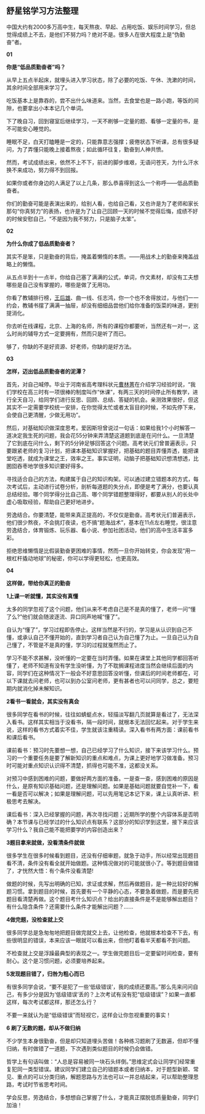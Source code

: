 ## 舒星铭学习方法整理



中国大约有2000多万高中生，每天熬夜、早起、占用吃饭、娱乐时间学习，但总觉得成绩上不去，是他们不努力吗？绝对不是。很多人在很大程度上是“伪勤奋”者。

 **01** 

**你是“低品质勤奋者”吗？**



从早上五点半起床，就埋头进入学习状态，除了必要的吃饭、午休、洗漱的时间，其余时间全部用来学习了。

吃饭基本上是靠吞的，尝不出什么味道来。当然，去食堂也是一路小跑，等饭的间隙，也要拿出小本本记几个单词。

下了晚自习，回到寝室后继续学习，一天不刷够一定量的题、看够一定量的书，是不可能安心睡觉的。

睡眠不足，白天打瞌睡是一定的，只能靠意志强撑；疲倦状态下听课，总有很多疑问，为了弄懂只能晚上接着熬夜；如此循环往复，勤奋到人神共愤。

然而，考试成绩出来，依然不上不下，前进的脚步维艰，无语问苍天，为什么汗水换不来成功，努力得不到回报。

如果你或者你身边的人满足了以上几条，那么恭喜得到这么一个称呼——低品质勤奋者。

你们的勤奋可能是表演出来的，给别人看，也给自己看，又也许是为了老师和家长那句“你真努力”的表扬，也许是为了让自己回顾一天的时候不觉得后悔，成绩不好的时候安慰自己，“不是因为我不努力，只是脑子太笨”。



 **02** 

**为什么你成了低品质勤奋者？**



其实不是笨，只是勤奋的背后，掩盖着懒惰的本质。——用战术上的勤奋来掩盖战略上的懒惰。

从五点半到十一点半，你给自己塞了满满的公式，单词，作文素材，却没有工夫想哪些是自己没有掌握的，哪些是做了无用功。

你看了教辅排行榜，[王后雄](https://www.zhihu.com/search?q=王后雄&search_source=Entity&hybrid_search_source=Entity&hybrid_search_extra={"sourceType"%3A"answer"%2C"sourceId"%3A2275358961})、曲一线、任志鸿，你一个也不舍得放过，与他们一一约会，教辅书摆了满满一抽屉，却没有细细品尝他们给你准备的饭菜的味道，更别提消化。

你去听在线课程，北京、上海的名师，所有的课程你都要听，当然还有一对一，这么时尚的辅导方式一定要拥有，然而只是听了而已。

够了，你缺的不是好资源、好老师，你缺的是好方法。

 **03** 

**怎样，迈出低品质勤奋者的泥潭？**



首先，对自己喊停。毕业于河南省高考理科状元[曹林菁](https://www.zhihu.com/search?q=曹林菁&search_source=Entity&hybrid_search_source=Entity&hybrid_search_extra={"sourceType"%3A"answer"%2C"sourceId"%3A2275358961})在介绍学习经验时说，“我们学校在高三时有一项很棒的制度叫作“休课”，有两三天的时间停止所有教学，进行全天自习，给同学们进行反思、回顾、总结、答疑的机会。亲测效果很好，但这其实不一定需要学校统一安排，在你觉得太忙或者太盲目的时候，不如先停下来，会使自己更清醒，少做无用功”。

然后，对基础知识做深度思考。爱因斯坦曾说过一句话：如果给我1个小时解答一道决定我生死的问题，我会花55分钟来弄清楚这道题到底是在问什么。一旦清楚了它到底在问什么，剩下的5分钟足够回答这个问题。高考状元们曾普遍表示，只要跟紧老师的复习计划，把课本基础知识掌握好，把基础的题目弄懂弄透，能把课堂吃透，就成为课堂之王，效率之王。事实证明，动脑子把基础知识想清想透，比圂囵吞枣地学很多知识要好得多。

寻找适合自己的方法，构建属于自己的知识构架。可以通过建立错题本的方式，每次考试后，主动进行试卷分析，剖析每道题的失分点，即便是考了满分，也要认真总结经验。哪个同学得分比自己高、哪个同学错题整理得好，都要从别人的长处中虚心吸取经验，帮助自己更好地进步。

劳逸结合。你要清楚，能带来真正提高的，不仅仅是勤奋。高考状元们普遍表示，他们很少熬夜，不会挑灯夜读，也不搞“题海战术”，基本在11点左右睡觉，很注意劳逸结合，体育锻炼、玩乐器、看小说、参加社团活动，他们的高中生活丰富多彩。

拒绝思维懒惰是比假装勤奋更困难的事情，然而一旦你开始转变，你会发现“用一根杠杆撬动地球”的秘密，你可以学得更轻松，也更高效。

 **04** 

**这样做，带给你真正的勤奋**



**1上课一听就懂，其实没有真懂**

太多的同学忽视了这个问题，他们从来不考虑自己是不是真的懂了，老师一问“懂了么?”他们就会随波逐流、异口同声地喊“懂了”。

自认为“懂了”，学习过程即告停止。这样当然是不行的，学习是从认识到自己不懂，或承认自己不懂开始的，直到学习者自己认为自己懂了为止。一旦自己认为自己懂了，不管是不是真的懂，学习的过程就戛然而止了。

学习不能不求甚解，没听懂的一定要在当时弄懂。如果在课堂上其他同学都回答听懂了，老师不知道有没有学生没听懂，为了不耽搁课程进度当然会继续后面的内容，同学们在这种情况下一般会不好意思回答没听懂，但课后的时间老师都在，可以下课就去问老师，也可以到办公室问老师，更有甚者也可以问同学，总之，要短期内就消化掉未解知识。

**2看书一看就会，其实没有真会**

很多同学在看书的时候，往往如蜻蜓点水，轻描淡写翻几页就算是看过了，无法深入看书。这样其实相当于没看书，隔一段时间，就根本无法回忆起来。对于学生来说，这样的看书方式着实不佳，学生就该注重精读。深入看书有两方面：课前看书和课后看书。

课前看书：预习时先要想一想，自己已经学习了什么知识，接下来该学习什么。预习的一个重要任务是要了解新知识的重点和难点，为课上更好地学习做准备。预习时可能对重点知识认识得不清楚，抓得也可能不准，这都没关系。

对预习中感到困难的问题，要做好两方面的准备。一是查一查，感到困难的原因是什么，是原有知识基础问题，还是理解问题。如果是基础问题就要自觉补一下，看一看是否可以解决；如果是理解问题，可以先用笔记本记下来，课上认真听讲、积极思考去解决。

课后看书：深入已经掌握的问题，再次寻找问题；近期所学的整个内容体系是否明确？本节课与已经学过的什么知识点有联系？这部分的知识学到这里，接下来应该学习什么？我自己能不能把要学的内容创造出来？

**3题目拿来就做，没看清条件就做**

很多学生在很多时候看到题目，还没有仔细审题，就急于动手，所以经常出现题目看不清，条件没有看全就开始做题。这种情况做对的可能就很小了。等到题目做错了，才恍然大悟：有个条件没看清楚!

做题的时候，先写出明确的已知，求证或求解，然后再做题目，是一种比较好的解题习惯。拿到题目的时候，首先要有一个平静的心态，不要急着做题，而是要先把题目看清楚再做。这个题目考什么知识点？给出的直接条件是不是能够解出题目？有什么隐含条件？还需要什么条件才能解出问题？......

**4做完题，没检查就上交**

很多同学总是急匆匆地把题目做完就交上去，让他检查，他就根本检查不下去，有些很明显的错误，本来应该一眼就可以看出来，但他盯着看半天都看不到问题。

不检查就上交是浮躁最典型的表现之一。学生做完题目后一定要留时间检查，要有耐心。这个是习惯问题，必须要培养起来。

**5发现题目错了，归咎为粗心而已**

有很多同学会说，“要不是犯了一些‘低级错误’，我的成绩还要高。”那么先来问问自己，有多少分是因为‘低级错误’丢的？上次考试有没有犯“低级错误”？如果一直都这样，每次考试都这样，那还怎么行？

不要一来就认为是“低级错误”而轻视它，这样会让你忽视重要的事实！

**6 刷了无数的题，却从不做归纳**

不少学生本身很勤奋，但是却只知道埋头苦做！各种练习题刷了无数遍，但却不懂归纳，有时做错了一道题，下次遇到类似题目的时候仍会做错。

哲学上有句话叫做：“人总是容易被同一块石头绊倒。”思维定式会让同学们经常重复犯同一类型错误。建议同学们建立自己的错题本或者归纳本，对于题型新颖、常见、重点的可以分类归纳，解题思路与方法也可以一并总结起来，可以帮助整理思路，考试时节省思考时间。

学会反思，劳逸结合，多想想自己掌握了什么，才能真正摆脱低质量勤奋，同学们加油！
